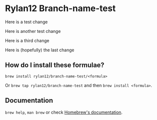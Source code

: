 # Rylan12 Branch-name-test

Here is a test change

Here is another test change

Here is a third change

Here is (hopefully) the last change

## How do I install these formulae?
`brew install rylan12/branch-name-test/<formula>`

Or `brew tap rylan12/branch-name-test` and then `brew install <formula>`.

## Documentation
`brew help`, `man brew` or check [Homebrew's documentation](https://docs.brew.sh).
